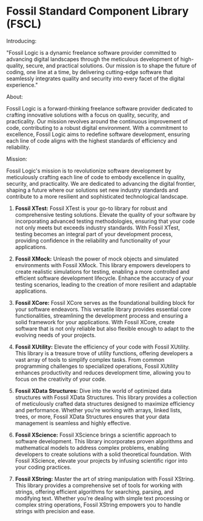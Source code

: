 # Fossil Standard Component Library (FSCL)

Introducing:

"Fossil Logic is a dynamic freelance software provider committed to advancing digital landscapes through the meticulous development of high-quality, secure, and practical solutions. Our mission is to shape the future of coding, one line at a time, by delivering cutting-edge software that seamlessly integrates quality and security into every facet of the digital experience."

About:

Fossil Logic is a forward-thinking freelance software provider dedicated to crafting innovative solutions with a focus on quality, security, and practicality. Our mission revolves around the continuous improvement of code, contributing to a robust digital environment. With a commitment to excellence, Fossil Logic aims to redefine software development, ensuring each line of code aligns with the highest standards of efficiency and reliability.

Mission:

Fossil Logic's mission is to revolutionize software development by meticulously crafting each line of code to embody excellence in quality, security, and practicality. We are dedicated to advancing the digital frontier, shaping a future where our solutions set new industry standards and contribute to a more resilient and sophisticated technological landscape.

1. **Fossil XTest:**
   Fossil XTest is your go-to library for robust and comprehensive testing solutions. Elevate the quality of your software by incorporating advanced testing methodologies, ensuring that your code not only meets but exceeds industry standards. With Fossil XTest, testing becomes an integral part of your development process, providing confidence in the reliability and functionality of your applications.

2. **Fossil XMock:**
   Unleash the power of mock objects and simulated environments with Fossil XMock. This library empowers developers to create realistic simulations for testing, enabling a more controlled and efficient software development lifecycle. Enhance the accuracy of your testing scenarios, leading to the creation of more resilient and adaptable applications.

3. **Fossil XCore:**
   Fossil XCore serves as the foundational building block for your software endeavors. This versatile library provides essential core functionalities, streamlining the development process and ensuring a solid framework for your applications. With Fossil XCore, create software that is not only reliable but also flexible enough to adapt to the evolving needs of your projects.

4. **Fossil XUtility:**
   Elevate the efficiency of your code with Fossil XUtility. This library is a treasure trove of utility functions, offering developers a vast array of tools to simplify complex tasks. From common programming challenges to specialized operations, Fossil XUtility enhances productivity and reduces development time, allowing you to focus on the creativity of your code.

5. **Fossil XData Structures:**
   Dive into the world of optimized data structures with Fossil XData Structures. This library provides a collection of meticulously crafted data structures designed to maximize efficiency and performance. Whether you're working with arrays, linked lists, trees, or more, Fossil XData Structures ensures that your data management is seamless and highly effective.

6. **Fossil XScience:**
   Fossil XScience brings a scientific approach to software development. This library incorporates proven algorithms and mathematical models to address complex problems, enabling developers to create solutions with a solid theoretical foundation. With Fossil XScience, elevate your projects by infusing scientific rigor into your coding practices.

7. **Fossil XString:**
   Master the art of string manipulation with Fossil XString. This library provides a comprehensive set of tools for working with strings, offering efficient algorithms for searching, parsing, and modifying text. Whether you're dealing with simple text processing or complex string operations, Fossil XString empowers you to handle strings with precision and ease.

